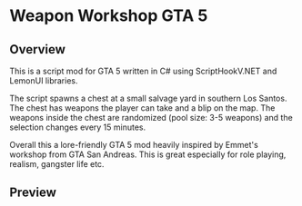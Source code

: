 # Weapon Workshop GTA 5

## Overview

This is a script mod for GTA 5 written in C# using ScriptHookV.NET and LemonUI libraries.

The script spawns a chest at a small salvage yard in southern Los Santos. The chest has weapons the player can take and a blip on the map.
The weapons inside the chest are randomized (pool size: 3-5 weapons) and the selection changes every 15 minutes.

Overall this a lore-friendly GTA 5 mod heavily inspired by Emmet's workshop from GTA San Andreas. This is great especially for role playing, realism, gangster life etc.

## Preview

